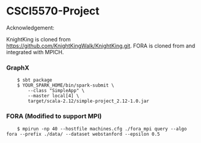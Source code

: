 # CSCI5570-Project

Acknowledgement:

KnightKing is cloned from https://github.com/KnightKingWalk/KnightKing.git.
FORA is cloned from and integrated with MPICH.

### GraphX


        $ sbt package
        $ YOUR_SPARK_HOME/bin/spark-submit \
            --class "SimpleApp" \
            --master local[4] \
            target/scala-2.12/simple-project_2.12-1.0.jar

### FORA (Modified to support MPI)

        $ mpirun -np 40 --hostfile machines.cfg ./fora_mpi query --algo fora --prefix ./data/ --dataset webstanford --epsilon 0.5

